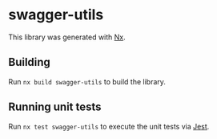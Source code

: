 # swagger-utils

This library was generated with [Nx](https://nx.dev).

## Building

Run `nx build swagger-utils` to build the library.

## Running unit tests

Run `nx test swagger-utils` to execute the unit tests via [Jest](https://jestjs.io).
